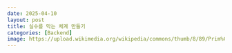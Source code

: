 ```yaml
---
date: 2025-04-10
layout: post
title: 실수를 막는 체계 만들기
categories: [Backend]
image: https://upload.wikimedia.org/wikipedia/commons/thumb/8/89/Prim%C3%A4res_System.png/1200px-Prim%C3%A4res_System.png
---
```

